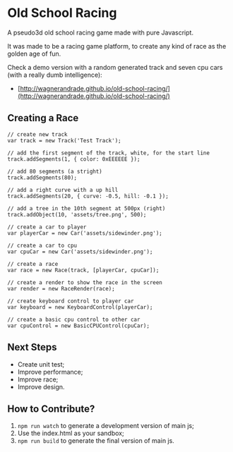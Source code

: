 Old School Racing
=================

A pseudo3d old school racing game made with pure Javascript.

It was made to be a racing game platform, to create any kind of race as the golden age of fun.

Check a demo version with a random generated track and seven cpu cars (with a really dumb intelligence):

 * [http://wagnerandrade.github.io/old-school-racing/](http://wagnerandrade.github.io/old-school-racing/)

Creating a Race
---------------

    // create new track
    var track = new Track('Test Track');

    // add the first segment of the track, white, for the start line
    track.addSegments(1, { color: 0xEEEEEE });

    // add 80 segments (a stright)
    track.addSegments(80);

    // add a right curve with a up hill
    track.addSegments(20, { curve: -0.5, hill: -0.1 });

    // add a tree in the 10th segment at 500px (right)
    track.addObject(10, 'assets/tree.png', 500);

    // create a car to player
    var playerCar = new Car('assets/sidewinder.png');

    // create a car to cpu
    var cpuCar = new Car('assets/sidewinder.png');

    // create a race
    var race = new Race(track, [playerCar, cpuCar]);

    // create a render to show the race in the screen
    var render = new RaceRender(race);

    // create keyboard control to player car
    var keyboard = new KeyboardControl(playerCar);

    // create a basic cpu control to other car
    var cpuControl = new BasicCPUControl(cpuCar);

Next Steps
----------

 * Create unit test;
 * Improve performance;
 * Improve race;
 * Improve design.

How to Contribute?
------------------

 1. `npm run watch` to generate a development version of main js;
 2. Use the index.html as your sandbox;
 3. `npm run build` to generate the final version of main js.
